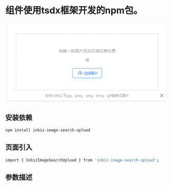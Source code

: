 # 组件使用tsdx框架开发的npm包。

![image](https://raw.githubusercontent.com/ljy15802316943/inbiz-image-search-upload/main/src/images/file.png)

## 安装依赖

```bash
npm install inbiz-image-search-upload
```

## 页面引入
```bash
import { InbizImageSearchUpload } from 'inbiz-image-search-upload';
```

## 参数描述

```bash


```
```bash

```

```
